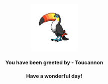 <p align="center">
    <img src="https://raw.githubusercontent.com/PokeAPI/sprites/master/sprites/pokemon/733.png" width="150" height="150">
</p>
<h3 align="center">You have been greeted by - <b>Toucannon</b></h3>
<h3 align="center">Have a wonderful day!</h3>
